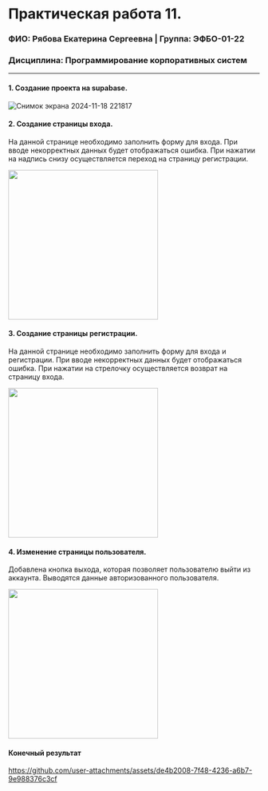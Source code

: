 Практическая работа 11.
=================================
### ФИО: Рябова Екатерина Сергеевна | Группа: ЭФБО-01-22
### Дисциплина: Программирование корпоративных систем

***

#### 1. Создание проекта на supabase.

![Снимок экрана 2024-11-18 221817](https://github.com/user-attachments/assets/d09ad92c-1a91-41a2-8c01-00cdcec90b71)

#### 2. Создание страницы входа.

На данной странице необходимо заполнить форму для входа. При вводе некорректных данных будет отображаться ошибка. При нажатии на надпись снизу осуществляется переход на страницу регистрации.

<img src="https://github.com/user-attachments/assets/21908791-ecf0-41fa-8c61-8df0ae11a62b" width="300">

#### 3. Создание страницы регистрации.

На данной странице необходимо заполнить форму для входа и регистрации. При вводе некорректных данных будет отображаться ошибка. При нажатии на стрелочку осуществляется возврат на страницу входа.

<img src="https://github.com/user-attachments/assets/3d0c94eb-28c1-46ef-8d47-e49f42d058d8" width="300">

#### 4. Изменение страницы пользователя.

Добавлена кнопка выхода, которая позволяет пользователю выйти из аккаунта. Выводятся данные авторизованного пользователя.

<img src="https://github.com/user-attachments/assets/2eec2df4-962f-4cec-a356-b70f2d3203c8" width="300">

#### Конечный результат

https://github.com/user-attachments/assets/de4b2008-7f48-4236-a6b7-9e988376c3cf

